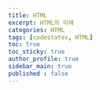 ```yaml
---
title: HTML
excerpt: HTML의 이해
categories: HTML
tags: [codestates, HTML]
toc: true
toc_sticky: true
author_profile: true
sidebar_main: true
published : false
---
```

